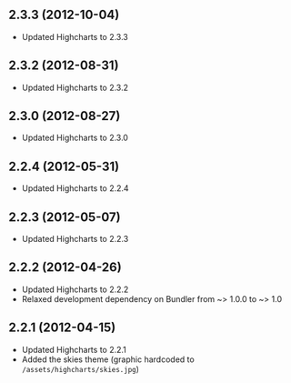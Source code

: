 ## 2.3.3 (2012-10-04)

* Updated Highcharts to 2.3.3

## 2.3.2 (2012-08-31)

* Updated Highcharts to 2.3.2

## 2.3.0 (2012-08-27)

* Updated Highcharts to 2.3.0

## 2.2.4 (2012-05-31)

* Updated Highcharts to 2.2.4

## 2.2.3 (2012-05-07)

* Updated Highcharts to 2.2.3

## 2.2.2 (2012-04-26)

* Updated Highcharts to 2.2.2
* Relaxed development dependency on Bundler from ~> 1.0.0 to ~> 1.0

## 2.2.1 (2012-04-15)

* Updated Highcharts to 2.2.1
* Added the skies theme (graphic hardcoded to `/assets/highcharts/skies.jpg`)
